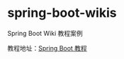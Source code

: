 # spring-boot-wikis

Spring Boot Wiki 教程案例

教程地址：[Spring Boot 教程](http://www.imooc.com/wiki/springbootlesson)
